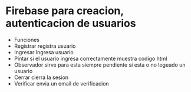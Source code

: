 # Firebase para creacion, autenticacion de usuarios

- Funciones 
- Registrar registra usuario
- Ingresar Ingresa usuario
- Pintar si el usuario ingresa correctamente muestra codigo html
- Observador sirve para esta siempre pendiente si esta o no logeado un usuario
- Cerrar cierra la sesion
- Verificar envia un email de verificacion 